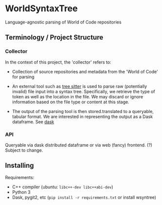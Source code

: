 # WorldSyntaxTree

Language-agnostic parsing of World of Code repositories

## Terminology / Project Structure

### Collector

In the context of this project, the 'collector' refers to:

* Collection of source repositories and metadata from the 'World of Code' for parsing

* An external tool such as [tree sitter](http://tree-sitter.github.io/tree-sitter/) is used to parse raw (potentially invalid) file input into a syntax tree. Specifically, we retrieve the type of token as well as the location in the file. We may discard or ignore information based on the file type or content at this stage.

* The output of the parsing tool is then stored.translated to a queryable, tabular format. We are interested in representing the output as a Dask dataframe. See [dask](https://dask.org/)

### API

Queryable via dask distributed dataframe or via web (fancy) frontend. (?) Subject to change.

## Installing

Requirements:

 - C++ compiler (ubuntu: `libc++-dev libc++abi-dev`)
 - Python 3
 - Dask, pygit2, etc (`pip install -r requirements.txt` or install wsyntree)
